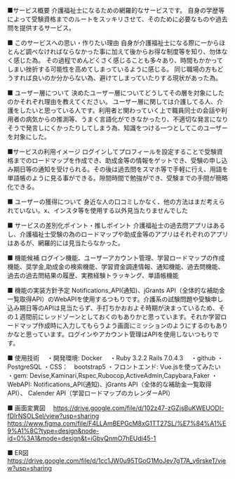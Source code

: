 ■サービス概要 
 介護福祉士になるための網羅的なサービスです。 自身の学歴等によって受験資格までのルートをスッキリさせて、そのために必要なものや過去問を提供するサービス。

■ このサービスへの思い・作りたい理由 
 自身が介護福祉士になる際に一からほとんど調べなければならなかった事に加えて後からお得な制度等を知り、勿体なく感じた為。 その過程でめんどくさく感じることも多々あり、時間もかかってしまい挫折する可能性を高めてしまっているように感じる。 同じ職場の方もどうすれば良いのか分からない為、避けてしまっていたりする現状があった為。

■ ユーザー層について 決めたユーザー層についてどうしてその層を対象にしたのかそれぞれ理由を教えてください。 
 ユーザー層に関しては介護してる人、介護をしたいと思っている人です。利用者と関わっていく上で職員同士の会話や利用者の病気からの推測等、うまく言語化ができなかったり、不適切な発言になりそうで発言しにくかったりしてしまう為、知識をつける一つとしてこのユーザーを対象にした。

■サービスの利用イメージ 
 ログインしてプロフィールを設定することで受験資格までのロードマップを作成でき、助成金等の情報をゲットでき、受験の申し込み期日等の通知を受けられる。その後は過去問をスマホ等で手軽に行え、用語を単語帳のように見る事ができる。隙間時間で勉強ができ、受験までの手間が簡略化できる。

■ ユーザーの獲得について 
 身近な人の口コミしかなく、他の方法はまだ考えられていない。x、インスタ等を使用する以外見当たりませんでした

■ サービスの差別化ポイント・推しポイント 
 介護福祉士の過去問アプリはあるし、介護福祉士受験の為のロードマップや助成金等のアプリはそれぞれのアプリはあるが、網羅的には見当たらなかった。

■ 機能候補 
 ログイン機能、ユーザーアカウント管理、学習ロードマップの作成機能、奨学金,助成金の検索機能、学習資金調達情報、通知機能、過去問機能、過去の過去問結果の履歴、実務経験トラッキング、単語帳機能

■ 機能の実装方針予定 
Notifications_API(通知)、jGrants API（全体的な補助金一覧取得API）のWebAPIを使用するつもりです。介護系の試験問題や受験申し込み期日等のAPIは見当たらず、手打ちかおおよそ時期が決まっているため、その１週間前にレッドゾーンとしておくのもありかと思っています。それか学習ロードマップ作成時に入力してもらうよう画面にミッションのようにするのもありかなと思っています。ログインやアカウント管理はAPIを使用しないつもりです。

■ 使用技術
　・開発環境: Docker
　・Ruby 3.2.2 Rails 7.0.4.3
　・github
  ・PostgreSQL
  ・CSS：　bootstrap5
  ・フロントエンド: Vue.jsを使ってみたい
  ・gem: Devise,Kaminari,Rspec,Rubocop,ActiveAdmin,Capybara,Faker
  ・WebAPI: Notifications_API(通知)、jGrants API（全体的な補助金一覧取得API）、 Calender API（学習ロードマップのカレンダーAPI）

■ 画面変異図
　https://drive.google.com/file/d/102z47-zGZjsBuKWEUODI-fDIrNSOLSel/view?usp=sharing
  https://www.figma.com/file/F4LLAmBEPGcM8xG1TT27SL/%E7%84%A1%E9%A1%8C?type=design&node-id=0%3A1&mode=design&t=iGbvQnmO7hEUdi45-1

■ ER図
　https://drive.google.com/file/d/1cc1JW0u95TGoG1MoJev7gT7A_y6rskeT/view?usp=sharing